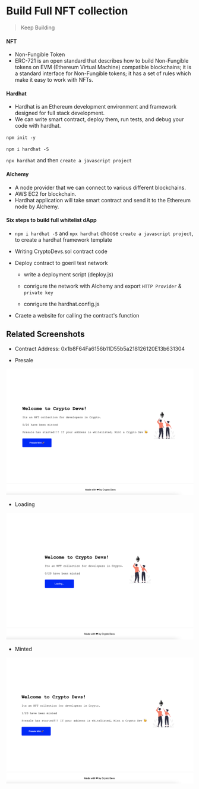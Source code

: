 # Build Full NFT collection

> Keep Building

#### NFT

- Non-Fungible Token
- ERC-721 is an open standard that describes how to build Non-Fungible tokens on EVM (Ethereum Virtual Machine) compatible blockchains; 
  it is a standard interface for Non-Fungible tokens; it has a set of rules which make it easy to work with NFTs.

#### Hardhat

- Hardhat is an Ethereum development environment and framework designed for full stack development.
- We can write smart contract, deploy them, run tests, and debug your code with hardhat.

`npm init -y`

`npm i hardhat -S`

`npx hardhat` and then `create a javascript project`

#### Alchemy

- A node provider that we can connect to various different blockchains.
- AWS EC2 for blockchain.
- Hardhat application will take smart contract and send it to the Ethereum node by Alchemy.

#### Six steps to build full whitelist dApp

- `npm i hardhat -S` and `npx hardhat` choose `create a javascript project`, to create a hardhat framework template

- Writing CryptoDevs.sol contract code

- Deploy contract to goeril test network 

  - write a deployment script (deploy.js)
  
  - conrigure the network with Alchemy and export `HTTP Provider` & `private key`
  
  - conrigure the hardhat.config.js
  
- Craete a website for calling the contract's function

## Related Screenshots

- Contract Address: 0x1b8F64Fa6156b11D55b5a218126120E13b631304
  
- Presale

![](https://raw.githubusercontent.com/lesenelir/meta-learnweb3-dao-projects/master/06-build-full-NFT-collection/pic/01.png)

- Loading

![](https://raw.githubusercontent.com/lesenelir/meta-learnweb3-dao-projects/master/06-build-full-NFT-collection/pic/02.png)

- Minted

![](https://raw.githubusercontent.com/lesenelir/meta-learnweb3-dao-projects/master/06-build-full-NFT-collection/pic/03.png)
